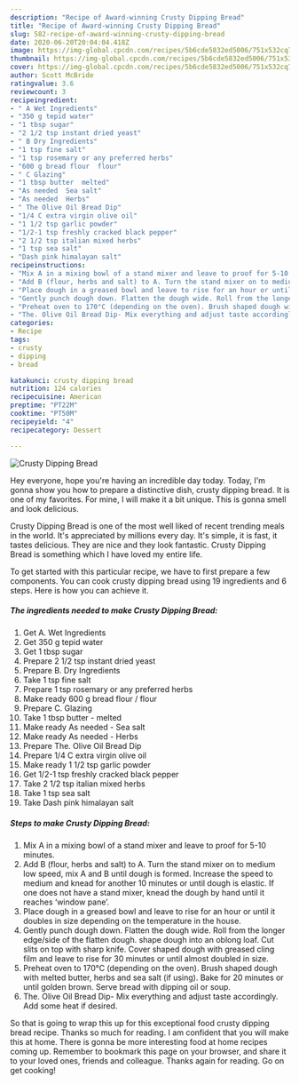```yaml
---
description: "Recipe of Award-winning Crusty Dipping Bread"
title: "Recipe of Award-winning Crusty Dipping Bread"
slug: 582-recipe-of-award-winning-crusty-dipping-bread
date: 2020-06-20T20:04:04.418Z
image: https://img-global.cpcdn.com/recipes/5b6cde5832ed5006/751x532cq70/crusty-dipping-bread-recipe-main-photo.jpg
thumbnail: https://img-global.cpcdn.com/recipes/5b6cde5832ed5006/751x532cq70/crusty-dipping-bread-recipe-main-photo.jpg
cover: https://img-global.cpcdn.com/recipes/5b6cde5832ed5006/751x532cq70/crusty-dipping-bread-recipe-main-photo.jpg
author: Scott McBride
ratingvalue: 3.6
reviewcount: 3
recipeingredient:
- " A Wet Ingredients"
- "350 g tepid water"
- "1 tbsp sugar"
- "2 1/2 tsp instant dried yeast"
- " B Dry Ingredients"
- "1 tsp fine salt"
- "1 tsp rosemary or any preferred herbs"
- "600 g bread flour  flour"
- " C Glazing"
- "1 tbsp butter  melted"
- "As needed  Sea salt"
- "As needed  Herbs"
- " The Olive Oil Bread Dip"
- "1/4 C extra virgin olive oil"
- "1 1/2 tsp garlic powder"
- "1/2-1 tsp freshly cracked black pepper"
- "2 1/2 tsp italian mixed herbs"
- "1 tsp sea salt"
- "Dash pink himalayan salt"
recipeinstructions:
- "Mix A in a mixing bowl of a stand mixer and leave to proof for 5-10 minutes."
- "Add B (flour, herbs and salt) to A. Turn the stand mixer on to medium low speed, mix A and B until dough is formed. Increase the speed to medium and knead for another 10 minutes or until dough is elastic. If one does not have a stand mixer, knead the dough by hand until it reaches ‘window pane’."
- "Place dough in a greased bowl and leave to rise for an hour or until it doubles in size depending on the temperature in the house."
- "Gently punch dough down. Flatten the dough wide. Roll from the longer edge/side of the flatten dough. shape dough into an oblong loaf. Cut slits on top with sharp knife. Cover shaped dough with greased cling film and leave to rise for 30 minutes or until almost doubled in size."
- "Preheat oven to 170°C (depending on the oven). Brush shaped dough with melted butter, herbs and sea salt (if using). Bake for 20 minutes or until golden brown. Serve bread with dipping oil or soup."
- "The. Olive Oil Bread Dip- Mix everything and adjust taste accordingly. Add some heat if desired."
categories:
- Recipe
tags:
- crusty
- dipping
- bread

katakunci: crusty dipping bread 
nutrition: 124 calories
recipecuisine: American
preptime: "PT22M"
cooktime: "PT50M"
recipeyield: "4"
recipecategory: Dessert

---
```



![Crusty Dipping Bread](https://img-global.cpcdn.com/recipes/5b6cde5832ed5006/751x532cq70/crusty-dipping-bread-recipe-main-photo.jpg)

Hey everyone, hope you're having an incredible day today. Today, I'm gonna show you how to prepare a distinctive dish, crusty dipping bread. It is one of my favorites. For mine, I will make it a bit unique. This is gonna smell and look delicious.



Crusty Dipping Bread is one of the most well liked of recent trending meals in the world. It's appreciated by millions every day. It's simple, it is fast, it tastes delicious. They are nice and they look fantastic. Crusty Dipping Bread is something which I have loved my entire life.


To get started with this particular recipe, we have to first prepare a few components. You can cook crusty dipping bread using 19 ingredients and 6 steps. Here is how you can achieve it.

<!--inarticleads1-->

##### The ingredients needed to make Crusty Dipping Bread:

1. Get  A. Wet Ingredients
1. Get 350 g tepid water
1. Get 1 tbsp sugar
1. Prepare 2 1/2 tsp instant dried yeast
1. Prepare  B. Dry Ingredients
1. Take 1 tsp fine salt
1. Prepare 1 tsp rosemary or any preferred herbs
1. Make ready 600 g bread flour / flour
1. Prepare  C. Glazing
1. Take 1 tbsp butter - melted
1. Make ready As needed - Sea salt
1. Make ready As needed - Herbs
1. Prepare  The. Olive Oil Bread Dip
1. Prepare 1/4 C extra virgin olive oil
1. Make ready 1 1/2 tsp garlic powder
1. Get 1/2-1 tsp freshly cracked black pepper
1. Take 2 1/2 tsp italian mixed herbs
1. Take 1 tsp sea salt
1. Take Dash pink himalayan salt




<!--inarticleads2-->

##### Steps to make Crusty Dipping Bread:

1. Mix A in a mixing bowl of a stand mixer and leave to proof for 5-10 minutes.
1. Add B (flour, herbs and salt) to A. Turn the stand mixer on to medium low speed, mix A and B until dough is formed. Increase the speed to medium and knead for another 10 minutes or until dough is elastic. If one does not have a stand mixer, knead the dough by hand until it reaches ‘window pane’.
1. Place dough in a greased bowl and leave to rise for an hour or until it doubles in size depending on the temperature in the house.
1. Gently punch dough down. Flatten the dough wide. Roll from the longer edge/side of the flatten dough. shape dough into an oblong loaf. Cut slits on top with sharp knife. Cover shaped dough with greased cling film and leave to rise for 30 minutes or until almost doubled in size.
1. Preheat oven to 170°C (depending on the oven). Brush shaped dough with melted butter, herbs and sea salt (if using). Bake for 20 minutes or until golden brown. Serve bread with dipping oil or soup.
1. The. Olive Oil Bread Dip- Mix everything and adjust taste accordingly. Add some heat if desired.




So that is going to wrap this up for this exceptional food crusty dipping bread recipe. Thanks so much for reading. I am confident that you will make this at home. There is gonna be more interesting food at home recipes coming up. Remember to bookmark this page on your browser, and share it to your loved ones, friends and colleague. Thanks again for reading. Go on get cooking!
